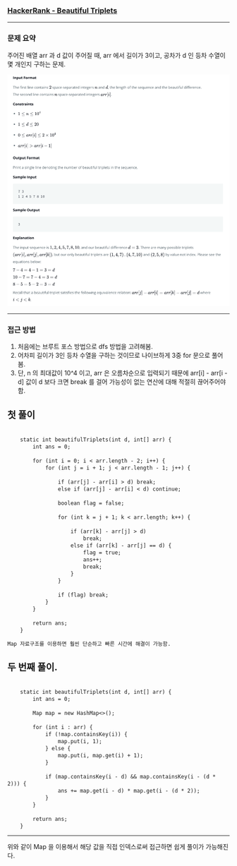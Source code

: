 ### [HackerRank - Beautiful Triplets](https://www.hackerrank.com/challenges/beautiful-triplets/problem)
- - -
### 문제 요약
주어진 배열 arr 과 d 값이 주어질 때, arr 에서 길이가 3이고, 공차가 d 인 등차 수열이 몇 개인지 구하는 문제.

![조건](./constraints.png)
- - -
### 접근 방법
1. 처음에는 브루트 포스 방법으로 dfs 방법을 고려해봄.
2. 어차피 길이가 3인 등차 수열을 구하는 것이므로 나이브하게 3중 for 문으로 풀어봄.
3. 단, n 의 최대값이 10^4 이고, arr 은 오름차순으로 입력되기 때문에 arr\[i\] - arr\[i - d\] 값이 d 보다 크면 break 를 걸어 가능성이 없는 연산에 대해 적절히 끊어주어야함.

## 첫 풀이
<pre><code>
    static int beautifulTriplets(int d, int[] arr) {
        int ans = 0;

        for (int i = 0; i < arr.length - 2; i++) {
            for (int j = i + 1; j < arr.length - 1; j++) {

                if (arr[j] - arr[i] > d) break;
                else if (arr[j] - arr[i] < d) continue;

                boolean flag = false;

                for (int k = j + 1; k < arr.length; k++) {

                    if (arr[k] - arr[j] > d)
                        break;
                    else if (arr[k] - arr[j] == d) {
                        flag = true;
                        ans++;
                        break;
                    }
                }

                if (flag) break;
            }
        }

        return ans;
    }
</code></pre>

`Map 자료구조를 이용하면 훨씬 단순하고 빠른 시간에 해결이 가능함.`
## 두 번째 풀이.
<pre><code>
    static int beautifulTriplets(int d, int[] arr) {
        int ans = 0;

        Map<Integer, Integer> map = new HashMap<>();

        for (int i : arr) {
            if (!map.containsKey(i)) {
                map.put(i, 1);
            } else {
                map.put(i, map.get(i) + 1);
            }

            if (map.containsKey(i - d) && map.containsKey(i - (d * 2))) {
                ans += map.get(i - d) * map.get(i - (d * 2));
            }
        }

        return ans;
    }
</code></pre>

- - -
위와 같이 Map 을 이용해서 해당 값을 직접 인덱스로써 접근하면 쉽게 풀이가 가능해진다.